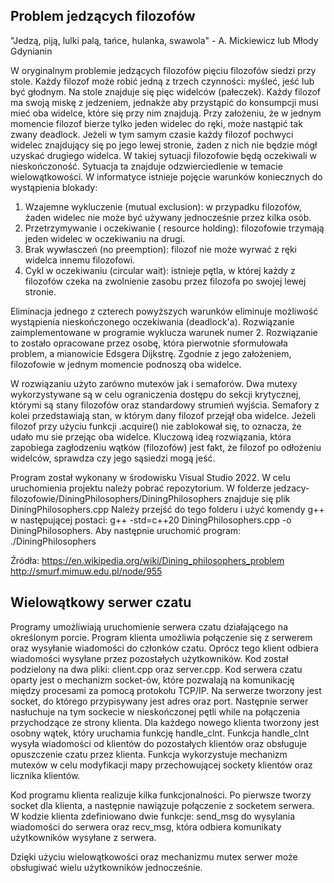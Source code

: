 ## Problem jedzących filozofów
"Jedzą, piją, lulki palą, tańce, hulanka, swawola" - A. Mickiewicz lub Młody Gdynianin

W oryginalnym problemie jedzących filozofów pięciu filozofów siedzi przy stole. Każdy filozof może robić jedną z trzech czynności: myśleć, jeść lub być głodnym. Na stole znajduje się pięc widelców (pałeczek). Każdy filozof ma swoją miskę z jedzeniem, jednakże aby przystąpić do konsumpcji musi mieć oba widelce, które się przy nim znajdują. Przy założeniu, że w jednym momencie filozof bierze tylko jeden widelec do ręki, może nastąpić tak zwany deadlock. Jeżeli w tym samym czasie każdy filozof pochwyci widelec znajdujący się po jego lewej stronie, żaden z nich nie będzie mógł uzyskać drugiego widelca. W takiej sytuacji filozofowie będą oczekiwali w nieskończoność. 
Sytuacja ta znajduje odzwierciedlenie w temacie wielowątkowości.
W informatyce istnieje pojęcie warunków koniecznych do wystąpienia blokady:
1. Wzajemne wykluczenie (mutual exclusion): w przypadku filozofów, żaden widelec nie może być używany jednocześnie przez kilka osób.
2. Przetrzymywanie i oczekiwanie ( resource holding): filozofowie trzymają jeden widelec w oczekiwaniu na drugi.
3. Brak wywłasczeń (no preemption): filozof nie może wyrwać z ręki widelca innemu filozofowi.
4. Cykl w oczekiwaniu (circular wait): istnieje pętla, w której każdy z filozofów czeka na zwolnienie zasobu przez filozofa po swojej lewej stronie. 

Eliminacja jednego z czterech powyższych warunków eliminuje możliwość wystąpienia nieskończonego oczekiwania (deadlock'a). 
Rozwiązanie zaimplementowane w programie wyklucza warunek numer 2. Rozwiązanie to zostało opracowane przez osobę, która pierwotnie sformułowała problem, a mianowicie Edsgera Dijkstrę. Zgodnie z jego założeniem, filozofowie w jednym momencie podnoszą oba widelce. 

W rozwiązaniu użyto zarówno mutexów jak i semaforów. Dwa mutexy wykorzystywane są w celu ograniczenia dostępu do sekcji krytycznej, którymi są stany filozofów oraz standardowy strumień wyjścia. 
Semafory z kolei przedstawiają stan, w którym dany filozof przejął oba widelce. Jeżeli filozof przy użyciu funkcji .acquire() nie zablokował się, to oznacza, że udało mu sie przejąc oba widelce. 
Kluczową ideą rozwiązania, która zapobiega zagłodzeniu wątków (filozofów) jest fakt, że filozof po odłożeniu widelców, sprawdza czy jego sąsiedzi mogą jeść. 

Program został wykonany w środowisku Visual Studio 2022. W celu uruchomienia projektu należy pobrać repozytorium.
W folderze jedzacy-filozofowie/DiningPhilosophers/DiningPhilosophers znajduje się plik DiningPhilosophers.cpp
Należy przejść do tego folderu i użyć komendy g++ w następującej postaci:
g++ -std=c++20 DiningPhilosophers.cpp -o DiningPhilosophers.
Aby następnie uruchomić program:
./DiningPhilosophers

Źródła:
https://en.wikipedia.org/wiki/Dining_philosophers_problem
http://smurf.mimuw.edu.pl/node/955
## Wielowątkowy serwer czatu
Programy umożliwiają uruchomienie serwera czatu działającego na określonym porcie. Program klienta umożliwia połączenie się z serwerem oraz wysyłanie wiadomości do członków czatu. Oprócz tego klient odbiera wiadomości wysyłane przez pozostałych użytkowników. Kod został podzielony na dwa pliki: client.cpp oraz server.cpp. Kod serwera czatu oparty jest o mechanizm socket-ów, które pozwalają na komunikację między procesami za pomocą protokołu TCP/IP. Na serwerze tworzony jest socket, do którego przypisywany jest adres oraz port. Następnie serwer nasłuchuje na tym sockecie w nieskończonej pętli while na połączenia przychodzące ze strony klienta. Dla każdego nowego klienta tworzony jest osobny wątek, który uruchamia funkcję handle_clnt. Funkcja handle_clnt wysyła wiadomości od klientów do pozostałych klientów oraz obsługuje opuszczenie czatu przez klienta. Funkcja wykorzystuje mechanizm mutexów w celu modyfikacji mapy przechowującej sockety klientów oraz licznika klientów. 

Kod programu klienta realizuje kilka funkcjonalności. Po pierwsze tworzy socket dla klienta, a następnie nawiązuje połączenie z socketem serwera. W kodzie klienta zdefiniowano dwie funkcje: send_msg do wysylania wiadomości do serwera oraz recv_msg, która odbiera komunikaty użytkowników wysyłane z serwera.  

Dzięki użyciu wielowątkowości oraz mechanizmu mutex serwer może obsługiwać wielu użytkowników jednocześnie. 
